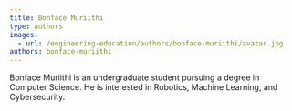 ```yaml
---
title: Bonface Muriithi
type: authors
images:
  - url: /engineering-education/authors/bonface-muriithi/avatar.jpg
authors: bonface-muriithi
---
```

Bonface Muriithi is an undergraduate student pursuing a degree in Computer Science. He is interested in Robotics, Machine Learning, and Cybersecurity.
